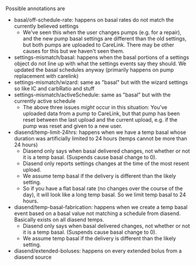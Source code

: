 Possible annotations are

* basal/off-schedule-rate: happens on basal rates do not match the currently believed settings
    * We've seen this when the user changes pumps (e.g. for a repair), and the new pump basal settings are different than the old settings, but both pumps are uploaded to CareLink. There may be other causes for this but we haven't seen them.
* settings-mismatch/basal: happens when the basal portions of a settings object do not line up with what the settings events say they should. We updated the basal schedules anyway (primarily happens on pump replacement with carelink)
* settings-mismatch/wizard: same as "basal" but with the wizard settings so like IC and carbRatio and stuff
* settings-mismatch/activeSchedule: same as "basal" but with the currently active schedule
    * The above three issues _might_ occur in this situation: You've uploaded data from a pump to CareLink, but that pump has been reset between the last upload and the current upload, e.g. if the pump was reset and given to a new user.
* diasend/temp-limit-24hrs: happens when we have a temp basal whose duration was artificially limited to 24 hours (temps cannot be more than 24 hours)
    * Diasend only says when basal delivered changes, not whether or not it is a temp basal. (Suspends cause basal change to 0).
    * Diasend only reports settings changes at the time of the most resent upload.
    * We assume temp basal if the delivery is different than the likely setting.
    * So if you have a flat basal rate (no changes over the course of the day), it will look like a long temp basal. So we limit temp basal to 24 hours.
* diasend/temp-basal-fabrication: happens when we create a temp basal event based on a basal value not matching a schedule from diasend. Basically exists on all diasend temps.
    * Diasend only says when basal delivered changes, not whether or not it is a temp basal. (Suspends cause basal change to 0).
    * We assume temp basal if the delivery is different than the likely setting.
* diasend/extended-boluses: happens on every extended bolus from a diasend source
